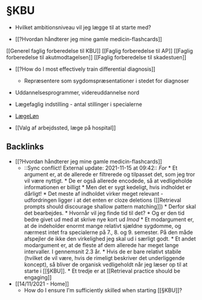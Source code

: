 # §KBU
* Hvilket ambitionsniveau vil jeg lægge til at starte med?

* [[?Hvordan håndterer jeg mine gamle medicin-flashcards]]

[[Generel faglig forberedelse til KBU]]
	[[Faglig forberedelse til AP]]
	[[Faglig forberedelse til akutmodtagelsen]]
		[[Faglig forberedelse til skadestuen]]

* [[?How do I most effectively train differential diagnosis]]
	* Repræsentere som sygdomspræsentationer i stedet for diagnoser

* Uddannelsesprogrammer, videreuddannelse nord

* Lægefaglig indstilling - antal stillinger i specialerne

* [LægeLøn](https://xn--lgeln-sra3k.dk/)

* [[Valg af arbejdssted, læge på hospital]]



## Backlinks
* [[?Hvordan håndterer jeg mine gamle medicin-flashcards]]
	* ::Sync conflict! External update: 2021-11-15 at 09:42::
*For*
	\* Et argument er, at de allerede er filtrerede og tilpasset det, som jeg tror vil være nyttigt. 
		\* De er også allerede encodede, så at vedligeholde informationen er billigt
		\* Men det er sygt kedeligt, hvis indholdet er dårligt! 
			\* Det meste af indholdet virker meget relevant - udfordringen ligger i at det enten er cloze deletions ([[Retrieval prompts should discourage shallow pattern matching]]) 
				\* Derfor skal det bearbejdes.
				\* Hvornår vil jeg finde tid til det?
				\* Og er den tid bedre givet ud med at skrive nye kort ud
*Imod*
	\* Et modargument er, at de indeholder enormt mange relativt sjældne sygdomme, og nærmest intet fra specialerne på 7., 8. og 9. semester. På den måde afspejler de ikke den virkelighed jeg skal ud i særligt godt. 
	\* Et andet modargument er, at de fleste af dem allerede har meget lange intervaller. I gennemsnit 2.3 år.
		\* Hvis de er bare relativt stabile (hvilket de vil være, hvis de rimeligt beskriver det underliggende koncept), så bliver de organisk vedligeholdt når jeg læser op til at starte i [[§KBU]].
	\* Et tredje er at [[Retrieval practice should be engaging]]
* [[14/11/2021 - Home]]
	* How do I ensure I'm sufficiently skilled when starting [[§KBU]]?

<!-- {BearID:F804B9DC-FC99-407C-BBDC-205AC0A275F8-19492-000001FE44BDA9A6} -->
